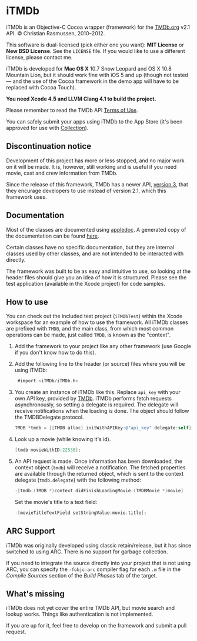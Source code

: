 # iTMDb

iTMDb is an Objective-C Cocoa wrapper (framework) for the [TMDb.org](http://tmdb.org/) v2.1 API. © Christian Rasmussen, 2010–2012.

This software is dual-licensed (pick either one you want): **MIT License** or **New BSD License**. See the `LICENSE` file. If you would like to use a different license, please contact me.

iTMDb is developed for **Mac OS X** 10.7 Snow Leopard and OS X 10.8 Mountain Lion, but it should work fine with iOS 5 and up (though not tested — and the use of the Cocoa framework in the demo app will have to be replaced with Cocoa Touch).

**You need Xcode 4.5 and LLVM Clang 4.1 to build the project.**

Please remember to read the TMDb API [Terms of Use](http://api.themoviedb.org/2.1/terms-of-use).

You can safely submit your apps using iTMDb to the App Store (it's been approved for use with [Collection](http://collectionapp.com/)).

## Discontinuation notice

Development of this project has more or less stopped, and no major work on it will be made. It is, however, still working and is useful if you need movie, cast and crew information from TMDb.

Since the release of this framework, TMDb has a newer API, [version 3](http://docs.themoviedb.apiary.io/), that they encurage developers to use instead of version 2.1, which this framework uses.

## Documentation

Most of the classes are documented using [appledoc](https://github.com/tomaz/appledoc). A generated copy of the documentation can be found [here](http://docs.apoltix.com/itmdb/).

Certain classes have no specific documentation, but they are internal classes used by other classes, and are not intended to be interacted with directly.

The framework was built to be as easy and intuitive to use, so looking at the header files should give you an idea of how it is structured. Please see the test application (available in the Xcode project) for code samples.

## How to use

You can check out the included test project (`iTMDbTest`) within the Xcode workspace for an example of how to use the framework. All iTMDb classes are prefixed with `TMDB`, and the main class, from which most common operations can be made, just called `TMDB`, is known as the "context".

1. Add the framework to your project like any other framework (use Google if you don't know how to do this).

2. Add the following line to the header (or source) files where you will be using iTMDb:

	``` objective-c
	 #import <iTMDb/iTMDb.h>
	```

3. You create an instance of iTMDb like this. Replace ``api_key`` with your own API key, provided by [TMDb](http://api.themoviedb.org/). iTMDb performs fetch requests asynchronously, so setting a delegate is required. The delegate will receive notifications when the loading is done. The object should follow the TMDBDelegate protocol.

	``` objective-c
	TMDB *tmdb = [[TMDB alloc] initWithAPIKey:@"api_key" delegate:self];
	```

4. Look up a movie (while knowing it's id).

	``` objective-c
	[tmdb movieWithID:22538];
	```

5. An API request is made. Once information has been downloaded, the context object (`tmdb`) will receive a notification. The fetched properties are available through the returned object, which is sent to the context delegate (`tmdb.delegate`) with the following method:

	``` objective-c
	-[tmdb:(TMDB *)context didFinishLoadingMovie:(TMDBMovie *)movie]
	```

	Set the movie's title to a text field:

	``` objective-c
	-[movieTitleTextField setStringValue:movie.title];
	```

## ARC Support

iTMDb was originally developed using classic retain/release, but it has since switched to using ARC. There is no support for garbage collection.

If you need to integrate the source directly into your project that is not using ARC, you can specify the ``-fobjc-arc`` compiler flag for each ``.m`` file in the *Compile Sources* section of the *Build Phases* tab of the target.

## What's missing

iTMDb does not yet cover the entire TMDb API, but movie search and lookup works. Things like authentication is not implemented.

If you are up for it, feel free to develop on the framework and submit a pull request.